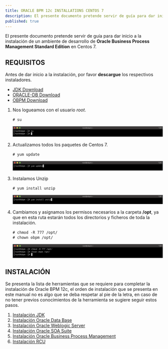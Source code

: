 ```yaml
---
title: ORACLE BPM 12c INSTALLATIONS CENTOS 7
description: El presente documento pretende servir de guía para dar inicio a la instalación de un ambiente de desarrollo de Oracle Business Process Management Standard Edition en Centos 7.
published: true
---
```


El presente documento pretende servir de guía para dar inicio a la instalación de un ambiente de desarrollo de **Oracle Business Process Management Standard Edition** en Centos 7.

## REQUISITOS

Antes de dar inicio a la instalación, por favor **descargue** los respectivos instaladores.

+ [JDK Download](https://www.oracle.com/java/technologies/javase/javase7-archive-downloads.html)
+ [ORACLE-DB Download](https://www.oracle.com/database/technologies/oracle-database-software-downloads.html)
+ [OBPM Download](https://edelivery.oracle.com/osdc/faces/Home.jspx)

1.  Nos logueamos con el usuario *root*.

        # su

    ![1](../assets/obpm/centos/obpm/obpm_1.png)

2.  Actualizamos todos los paquetes de Centos 7.

        # yum update

    ![2](../assets/obpm/centos/obpm/obpm_2.png)

3.  Instalamos Unzip

        # yum install unzip

    ![3](../assets/obpm/centos/obpm/obpm_3.png)

4.  Cambiamos y asignamos los permisos necesarios a la carpeta **/opt**, ya que en esta ruta estarán todos los directorios y ficheros de toda la instalación.

        # chmod -R 777 /opt/
        # chown obpm /opt/

    ![4](../assets/obpm/centos/obpm/obpm_4.png)

## INSTALACIÓN

Se presenta la lista de herramientas que se requiere para completar la instalación de Oracle BPM 12c, el orden de instalación que se presenta en este manual no es algo que se deba respetar al pie de la letra, en caso de no tener previos conocimientos de la herramienta se sugiere seguir estos pasos.

1. [Instalación JDK](recursos/1_JDK.md)
2. [Instalación Oracle Data Base](recursos/2_ORACLE_DATA_BASE.md)
3. [Instalación Oracle Weblogic Server](recursos/3_WEBLOGIC.md)
4. [Instalación Oracle SOA Suite](recursos/4_SOA.md)
5. [Instalación Oracle Business Process Management](recursos/5_OBPM.md)
6. [Instalación RCU](recursos/6_RCU.md)